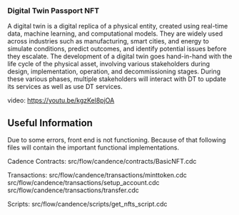 ### Digital Twin Passport NFT
A digital twin is a digital replica of a physical entity, created using real-time data, machine learning, and computational models. They are widely used across industries such as manufacturing, smart cities, and energy to simulate conditions, predict outcomes, and identify potential issues before they escalate. The development of a digital twin goes hand-in-hand with the life cycle of the physical asset, involving various stakeholders during design, implementation, operation, and decommissioning stages. During these various phases, multiple stakeholders will interact with DT to update its services as well as use DT services.

video: https://youtu.be/kgzKel8pjOA

## Useful Information
Due to some errors, front end is not functioning. Because of that following files will contain the important functional implementations.

Cadence Contracts: 
src/flow/candence/contracts/BasicNFT.cdc

Transactions:
src/flow/candence/transactions/minttoken.cdc
src/flow/candence/transactions/setup_account.cdc
src/flow/candence/transactions/transfer.cdc

Scripts:
src/flow/candence/scripts/get_nfts_script.cdc
